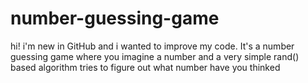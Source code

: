 # number-guessing-game
hi! i'm new in GitHub and i wanted to improve my code. It's a number guessing game where you imagine a number and a very simple rand() based algorithm tries to figure out what number have you thinked
